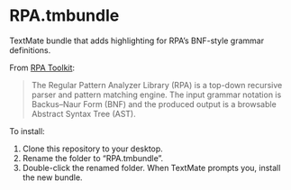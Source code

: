 # RPA.tmbundle

TextMate bundle that adds highlighting for RPA’s BNF-style grammar definitions.

From [RPA Toolkit](http://www.rpatk.net/web/en/index.php "RPA Toolkit | Home"):
> The Regular Pattern Analyzer Library (RPA) is a top-down recursive parser and pattern matching engine. The input grammar notation is Backus–Naur Form (BNF) and the produced output is a browsable Abstract Syntax Tree (AST).

To install:

1. Clone this repository to your desktop.
2. Rename the folder to “RPA.tmbundle”.
3. Double-click the renamed folder. When TextMate prompts you, install the new bundle.